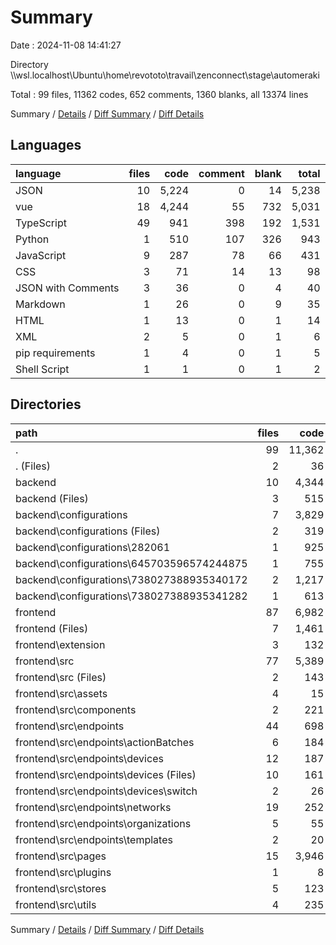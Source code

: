 # Summary

Date : 2024-11-08 14:41:27

Directory \\\\wsl.localhost\\Ubuntu\\home\\revototo\\travail\\zenconnect\\stage\\automeraki

Total : 99 files,  11362 codes, 652 comments, 1360 blanks, all 13374 lines

Summary / [Details](details.md) / [Diff Summary](diff.md) / [Diff Details](diff-details.md)

## Languages
| language | files | code | comment | blank | total |
| :--- | ---: | ---: | ---: | ---: | ---: |
| JSON | 10 | 5,224 | 0 | 14 | 5,238 |
| vue | 18 | 4,244 | 55 | 732 | 5,031 |
| TypeScript | 49 | 941 | 398 | 192 | 1,531 |
| Python | 1 | 510 | 107 | 326 | 943 |
| JavaScript | 9 | 287 | 78 | 66 | 431 |
| CSS | 3 | 71 | 14 | 13 | 98 |
| JSON with Comments | 3 | 36 | 0 | 4 | 40 |
| Markdown | 1 | 26 | 0 | 9 | 35 |
| HTML | 1 | 13 | 0 | 1 | 14 |
| XML | 2 | 5 | 0 | 1 | 6 |
| pip requirements | 1 | 4 | 0 | 1 | 5 |
| Shell Script | 1 | 1 | 0 | 1 | 2 |

## Directories
| path | files | code | comment | blank | total |
| :--- | ---: | ---: | ---: | ---: | ---: |
| . | 99 | 11,362 | 652 | 1,360 | 13,374 |
| . (Files) | 2 | 36 | 0 | 9 | 45 |
| backend | 10 | 4,344 | 107 | 339 | 4,790 |
| backend (Files) | 3 | 515 | 107 | 328 | 950 |
| backend\\configurations | 7 | 3,829 | 0 | 11 | 3,840 |
| backend\\configurations (Files) | 2 | 319 | 0 | 2 | 321 |
| backend\\configurations\\282061 | 1 | 925 | 0 | 0 | 925 |
| backend\\configurations\\645703596574244875 | 1 | 755 | 0 | 3 | 758 |
| backend\\configurations\\738027388935340172 | 2 | 1,217 | 0 | 1 | 1,218 |
| backend\\configurations\\738027388935341282 | 1 | 613 | 0 | 5 | 618 |
| frontend | 87 | 6,982 | 545 | 1,012 | 8,539 |
| frontend (Files) | 7 | 1,461 | 1 | 12 | 1,474 |
| frontend\\extension | 3 | 132 | 42 | 34 | 208 |
| frontend\\src | 77 | 5,389 | 502 | 966 | 6,857 |
| frontend\\src (Files) | 2 | 143 | 27 | 30 | 200 |
| frontend\\src\\assets | 4 | 15 | 0 | 4 | 19 |
| frontend\\src\\components | 2 | 221 | 0 | 38 | 259 |
| frontend\\src\\endpoints | 44 | 698 | 213 | 112 | 1,023 |
| frontend\\src\\endpoints\\actionBatches | 6 | 184 | 132 | 25 | 341 |
| frontend\\src\\endpoints\\devices | 12 | 187 | 23 | 30 | 240 |
| frontend\\src\\endpoints\\devices (Files) | 10 | 161 | 23 | 26 | 210 |
| frontend\\src\\endpoints\\devices\\switch | 2 | 26 | 0 | 4 | 30 |
| frontend\\src\\endpoints\\networks | 19 | 252 | 50 | 42 | 344 |
| frontend\\src\\endpoints\\organizations | 5 | 55 | 8 | 11 | 74 |
| frontend\\src\\endpoints\\templates | 2 | 20 | 0 | 4 | 24 |
| frontend\\src\\pages | 15 | 3,946 | 55 | 679 | 4,680 |
| frontend\\src\\plugins | 1 | 8 | 1 | 3 | 12 |
| frontend\\src\\stores | 5 | 123 | 22 | 23 | 168 |
| frontend\\src\\utils | 4 | 235 | 184 | 77 | 496 |

Summary / [Details](details.md) / [Diff Summary](diff.md) / [Diff Details](diff-details.md)